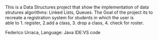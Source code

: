 
This is a Data Structures project that show the implementation of data strutures algorithms: Linked Lists, Queues.
The Goal of the project its to recreate a registration system for students in which the user is  
able to 1. register, 2.add a class, 3. drop a class, 4. check for roster.






Federico Urraca, 
Language: Java
IDE:VS code
